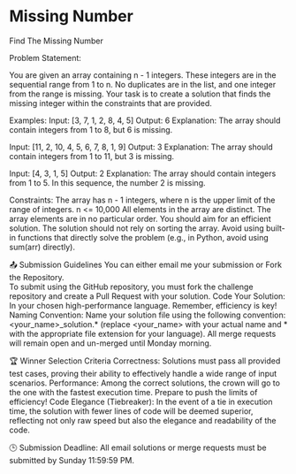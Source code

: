 # Missing Number
Find The Missing Number

Problem Statement:

You are given an array containing n - 1 integers. These integers are in the sequential range from 1 to n. No duplicates are in the list, and one integer from the range is missing. Your task is to create a solution that finds the missing integer within the constraints that are provided.

Examples:
Input: [3, 7, 1, 2, 8, 4, 5]
Output: 6
Explanation: The array should contain integers from 1 to 8, but 6 is missing.

Input: [11, 2, 10, 4, 5, 6, 7, 8, 1, 9]
Output: 3
Explanation: The array should contain integers from 1 to 11, but 3 is missing.

Input: [4, 3, 1, 5]
Output: 2
Explanation: The array should contain integers from 1 to 5. In this sequence, the number 2 is missing.


Constraints:
The array has n - 1 integers, where n is the upper limit of the range of integers.
n <= 10,000
All elements in the array are distinct.
The array elements are in no particular order.
You should aim for an efficient solution.
The solution should not rely on sorting the array.
Avoid using built-in functions that directly solve the problem (e.g., in Python, avoid using sum(arr) directly).


📤 Submission Guidelines
You can either email me your submission or Fork the Repository.  
To submit using the GitHub repository, you must fork the challenge repository and create a Pull Request with your solution. 
Code Your Solution: In your chosen high-performance language. Remember, efficiency is key! 
Naming Convention: Name your solution file using the following convention: <your_name>_solution.* (replace <your_name> with your actual name and * with the appropriate file extension for your language). 
All merge requests will remain open and un-merged until Monday morning.


🏆 Winner Selection Criteria 
Correctness: Solutions must pass all provided test cases, proving their ability to effectively handle a wide range of input scenarios. 
Performance: Among the correct solutions, the crown will go to the one with the fastest execution time. Prepare to push the limits of efficiency! 
Code Elegance (Tiebreaker): In the event of a tie in execution time, the solution with fewer lines of code will be deemed superior, reflecting not only raw speed but also the elegance and readability of the code.


🕒 Submission Deadline: 
All email solutions or merge requests must be submitted by Sunday 11:59:59 PM.

